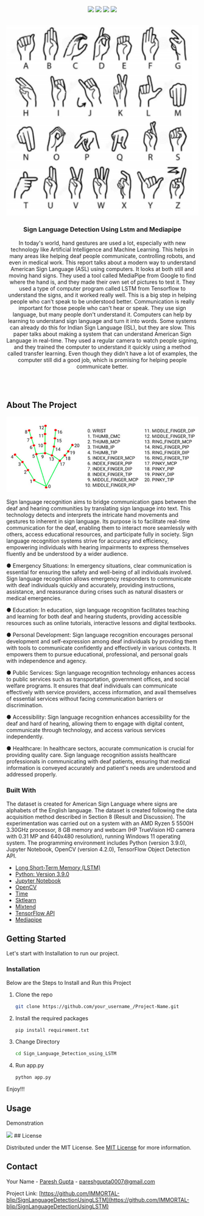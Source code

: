 <p align='center'>
<a>
 <img src="https://img.shields.io/badge/TensorFlow-FF6F00?style=for-the-badge&logo=tensorflow&logoColor=white" />
</a>
<a>
 <img src="https://img.shields.io/badge/Keras-FF0000?style=for-the-badge&logo=keras&logoColor=white" />
</a>
<a>
 <img src="https://img.shields.io/badge/OpenCV-27338e?style=for-the-badge&logo=OpenCV&logoColor=white" />
</a>
<a>
 <img src="https://img.shields.io/badge/Kaggle-20BEFF?style=for-the-badge&logo=Kaggle&logoColor=white" />
</a>
</p>






















































 
<br/>
<div align="center">
<a href="https://github.com/IMMORTAL-blip/SignLanguageDetectionUsingLSTM/blob/main/SignLanguageDetectionUsingLstm/Screenshot%202024-04-02%20150014.png">
<img src="https://github.com/IMMORTAL-blip/SignLanguageDetectionUsingLSTM/blob/main/SignLanguageDetectionUsingLstm/Screenshot%202024-04-02%20150014.png">
</a>
<h3 align="center">Sign Language Detection Using Lstm and Mediapipe</h3>
<p align="center">
In today's world, hand gestures are used a lot, especially with new technology like Artificial Intelligence and Machine Learning. This helps in many areas like helping deaf people communicate, controlling robots, and even in medical work. This report talks about a modern way to understand American Sign Language (ASL) using computers. It looks at both still and moving hand signs. They used a tool called MediaPipe from Google to find where the hand is, and they made their own set of pictures to test it. They used a type of computer program called LSTM from Tensorflow to understand the signs, and it worked really well. This is a big step in helping people who can't speak to be understood better. Communication is really important for those people who can't hear or speak. They use sign language, but many people don't understand it. Computers can help by learning to understand sign language and turn it into words. Some systems can already do this for Indian Sign Language (ISL), but they are slow. This paper talks about making a system that can understand American Sign Language in real-time. They used a regular camera to watch people signing, and they trained the computer to understand it quickly using a method called transfer learning. Even though they didn't have a lot of examples, the computer still did a good job, which is promising for helping people communicate better.
<br/>
<br/>
<br/>
<br/>
</p>
</div>

 ## About The Project

![Product Screenshot](https://github.com/IMMORTAL-blip/SignLanguageDetectionUsingLSTM/blob/main/SignLanguageDetectionUsingLstm/Screenshot%202024-04-02%20141355.png)

Sign language recognition aims to bridge communication gaps between the deaf and hearing communities by translating sign language into text. This technology detects and interprets the intricate hand movements and gestures to inherent in sign language. Its purpose is to facilitate real-time communication for the deaf, enabling them to interact more seamlessly with others, access educational resources, and participate fully in society. Sign language recognition systems strive for accuracy and efficiency, empowering individuals with hearing impairments to express themselves fluently and be understood by a wider audience.

●	Emergency Situations: In emergency situations, clear communication is essential for ensuring the safety and well-being of all individuals involved. Sign language recognition allows emergency responders to communicate with deaf individuals quickly and accurately, providing instructions, assistance, and reassurance during crises such as natural disasters or medical emergencies.

●	Education:  In education, sign language recognition facilitates teaching and learning for both deaf and hearing students, providing accessible resources such as online tutorials, interactive lessons and digital textbooks.

●	Personal Development: Sign language recognition encourages personal development and self-expression among deaf individuals by providing them with tools to communicate confidently and effectively in various contexts. It empowers them to pursue educational, professional, and personal goals with independence and agency.

●	Public Services: Sign language recognition technology enhances access to public services such as transportation, government offices, and social welfare programs. It ensures that deaf individuals can communicate effectively with service providers, access information, and avail themselves of essential services without facing communication barriers or discrimination.

●	Accessibility: Sign language recognition enhances accessibility for the deaf and hard of hearing, allowing them to engage with digital content, communicate through technology, and access various services independently.

●	Healthcare: In healthcare sectors, accurate communication is crucial for providing quality care. Sign language recognition assists healthcare professionals in communicating with deaf patients, ensuring that medical information is conveyed accurately and patient's needs are understood and addressed properly.

 ### Built With

The dataset is created for American Sign Language where signs are alphabets of the English language. The dataset is created following the data acquisition method described in Section 8 (Result and Discussion). The experimentation was carried out on a system with an AMD Ryzen 5 5500H 3.30GHz processor, 8 GB memory and webcam (HP TrueVision HD camera with 0.31 MP and 640x480 resolution), running Windows 11 operating system. The programming environment includes Python (version 3.9.0), Jupyter Notebook, OpenCV (version 4.2.0), TensorFlow Object Detection API. 

- [Long Short-Term Memory (LSTM)](https://www.projectpro.io/article/lstm-model/832)
- [Python: Version 3.9.0](https://www.python.org/downloads/release/python-390/)
- [Jupyter Notebook](https://jupyter.org/)
- [OpenCV](https://opencv.org/)
- [Time](https://github.com/topics/time-module)
- [Sktlearn](https://scikit-learn.org/stable/)
- [Mlxtend	](https://github.com/rasbt/mlxtend)
- [TensorFlow API](https://www.tensorflow.org/install/source_windows)
- [Mediapipe](https://developers.google.com/mediapipe)
 ## Getting Started

Let's start with Installation to run our project.
 ### Installation

Below are the Steps to Install and Run this Project

1. Clone the repo
   ```sh
   git clone https://github.com/your_username_/Project-Name.git
   ```
2. Install the required packages
   ```sh
   pip install requirement.txt
   ```
2. Change Directory
   ```sh
   cd Sign_Language_Detection_using_LSTM
   ```
4. Run app.py
   ```sh
   python app.py
   ```

Enjoy!!!
 ## Usage

Demonstration

<img src="https://github.com/IMMORTAL-blip/SignLanguageDetectionUsingLSTM/blob/main/SignLanguageDetectionUsingLstm/project_demonstration7079.gif">
 ## License

Distributed under the MIT License. See [MIT License](https://opensource.org/licenses/MIT) for more information.
 ## Contact

Your Name - [Paresh Gupta](https://www.linkedin.com/in/paresh-gupta-167479257/) - pareshgupta0007@gmail.com

Project Link: [https://github.com/IMMORTAL-blip/SignLanguageDetectionUsingLSTM](https://github.com/IMMORTAL-blip/SignLanguageDetectionUsingLSTM)
